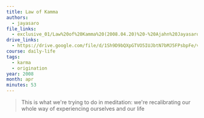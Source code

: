 ```yaml
---
title: Law of Kamma
authors:
  - jayasaro
file_links:
  - exclusive_01/Law%20of%20Kamma%20(2008.04.20)%20-%20Ajahn%20Jayasaro.mp3
drive_links: 
  - https://drive.google.com/file/d/1Sh9D9bQXpGTVO5IUJbtN7bMJ5FPsbpFe/view?usp=drivesdk
course: daily-life
tags:
  - karma
  - origination
year: 2008
month: apr
minutes: 53
---
```


> This is what we're trying to do in meditation: we're recalibrating our whole way of experiencing ourselves and our life

